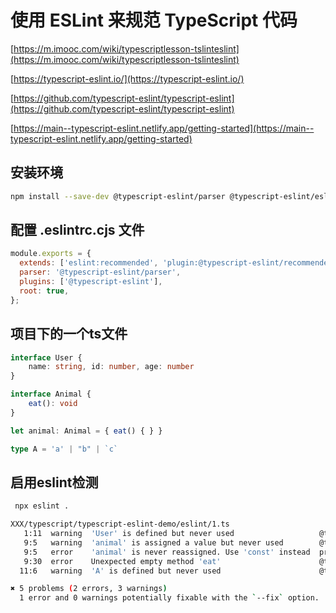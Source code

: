 # 使用 ESLint 来规范 TypeScript 代码

[https://m.imooc.com/wiki/typescriptlesson-tslinteslint](https://m.imooc.com/wiki/typescriptlesson-tslinteslint)

[https://typescript-eslint.io/](https://typescript-eslint.io/)

[https://github.com/typescript-eslint/typescript-eslint](https://github.com/typescript-eslint/typescript-eslint)

[https://main--typescript-eslint.netlify.app/getting-started](https://main--typescript-eslint.netlify.app/getting-started)

## 安装环境

```sh
npm install --save-dev @typescript-eslint/parser @typescript-eslint/eslint-plugin eslint typescript
```

## 配置 .eslintrc.cjs 文件

```js
module.exports = {
  extends: ['eslint:recommended', 'plugin:@typescript-eslint/recommended'],
  parser: '@typescript-eslint/parser',
  plugins: ['@typescript-eslint'],
  root: true,
};
```

## 项目下的一个ts文件

```ts
interface User {
    name: string, id: number, age: number
}

interface Animal {
    eat(): void
}

let animal: Animal = { eat() { } }

type A = 'a' | "b" | `c`
```

## 启用eslint检测

```sh
 npx eslint .

XXX/typescript/typescript-eslint-demo/eslint/1.ts
   1:11  warning  'User' is defined but never used                   @typescript-eslint/no-unused-vars
   9:5   warning  'animal' is assigned a value but never used        @typescript-eslint/no-unused-vars
   9:5   error    'animal' is never reassigned. Use 'const' instead  prefer-const
   9:30  error    Unexpected empty method 'eat'                      @typescript-eslint/no-empty-function
  11:6   warning  'A' is defined but never used                      @typescript-eslint/no-unused-vars

✖ 5 problems (2 errors, 3 warnings)
  1 error and 0 warnings potentially fixable with the `--fix` option.
```

